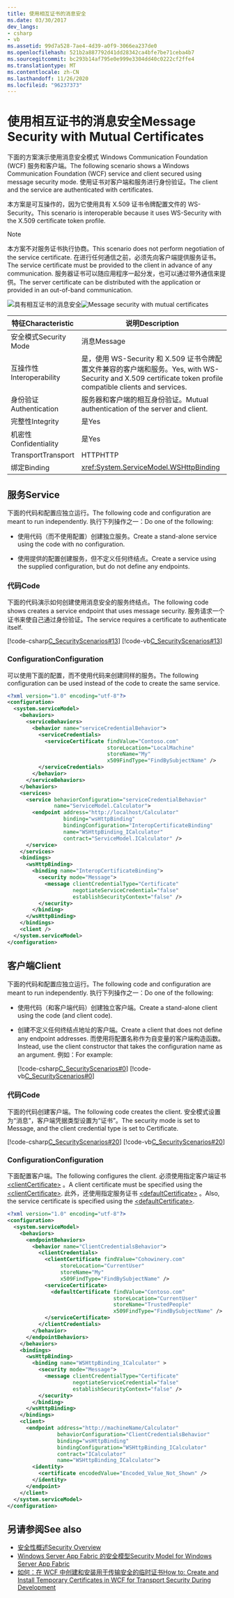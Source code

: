 ```yaml
---
title: 使用相互证书的消息安全
ms.date: 03/30/2017
dev_langs:
- csharp
- vb
ms.assetid: 99d7a528-7ae4-4d39-a0f9-3066ea237de0
ms.openlocfilehash: 521b2a887792d41dd28342ca4bfe7be71ceba4b7
ms.sourcegitcommit: bc293b14af795e0e999e3304dd40c0222cf2ffe4
ms.translationtype: MT
ms.contentlocale: zh-CN
ms.lasthandoff: 11/26/2020
ms.locfileid: "96237373"
---
```

# <a name="message-security-with-mutual-certificates"></a><span data-ttu-id="aa027-102">使用相互证书的消息安全</span><span class="sxs-lookup"><span data-stu-id="aa027-102">Message Security with Mutual Certificates</span></span>

<span data-ttu-id="aa027-103">下面的方案演示使用消息安全模式 Windows Communication Foundation (WCF) 服务和客户端。</span><span class="sxs-lookup"><span data-stu-id="aa027-103">The following scenario shows a Windows Communication Foundation (WCF) service and client secured using message security mode.</span></span> <span data-ttu-id="aa027-104">使用证书对客户端和服务进行身份验证。</span><span class="sxs-lookup"><span data-stu-id="aa027-104">The client and the service are authenticated with certificates.</span></span>  
  
 <span data-ttu-id="aa027-105">本方案是可互操作的，因为它使用具有 X.509 证书令牌配置文件的 WS-Security。</span><span class="sxs-lookup"><span data-stu-id="aa027-105">This scenario is interoperable because it uses WS-Security with the X.509 certificate token profile.</span></span>  
  
> [!NOTE]
> <span data-ttu-id="aa027-106">本方案不对服务证书执行协商。</span><span class="sxs-lookup"><span data-stu-id="aa027-106">This scenario does not perform negotiation of the service certificate.</span></span> <span data-ttu-id="aa027-107">在进行任何通信之前，必须先向客户端提供服务证书。</span><span class="sxs-lookup"><span data-stu-id="aa027-107">The service certificate must be provided to the client in advance of any communication.</span></span> <span data-ttu-id="aa027-108">服务器证书可以随应用程序一起分发，也可以通过带外通信来提供。</span><span class="sxs-lookup"><span data-stu-id="aa027-108">The server certificate can be distributed with the application or provided in an out-of-band communication.</span></span>  
  
 <span data-ttu-id="aa027-109">![具有相互证书的消息安全](media/f4157312-b17c-416c-a5ee-fa7b54db211b.gif "f4157312-b17c-416c-a5ee-fa7b54db211b")</span><span class="sxs-lookup"><span data-stu-id="aa027-109">![Message security with mutual certificates](media/f4157312-b17c-416c-a5ee-fa7b54db211b.gif "f4157312-b17c-416c-a5ee-fa7b54db211b")</span></span>  
  
|<span data-ttu-id="aa027-110">特征</span><span class="sxs-lookup"><span data-stu-id="aa027-110">Characteristic</span></span>|<span data-ttu-id="aa027-111">说明</span><span class="sxs-lookup"><span data-stu-id="aa027-111">Description</span></span>|  
|--------------------|-----------------|  
|<span data-ttu-id="aa027-112">安全模式</span><span class="sxs-lookup"><span data-stu-id="aa027-112">Security Mode</span></span>|<span data-ttu-id="aa027-113">消息</span><span class="sxs-lookup"><span data-stu-id="aa027-113">Message</span></span>|  
|<span data-ttu-id="aa027-114">互操作性</span><span class="sxs-lookup"><span data-stu-id="aa027-114">Interoperability</span></span>|<span data-ttu-id="aa027-115">是，使用 WS-Security 和 X.509 证书令牌配置文件兼容的客户端和服务。</span><span class="sxs-lookup"><span data-stu-id="aa027-115">Yes, with WS-Security and X.509 certificate token profile compatible clients and services.</span></span>|  
|<span data-ttu-id="aa027-116">身份验证</span><span class="sxs-lookup"><span data-stu-id="aa027-116">Authentication</span></span>|<span data-ttu-id="aa027-117">服务器和客户端的相互身份验证。</span><span class="sxs-lookup"><span data-stu-id="aa027-117">Mutual authentication of the server and client.</span></span>|  
|<span data-ttu-id="aa027-118">完整性</span><span class="sxs-lookup"><span data-stu-id="aa027-118">Integrity</span></span>|<span data-ttu-id="aa027-119">是</span><span class="sxs-lookup"><span data-stu-id="aa027-119">Yes</span></span>|  
|<span data-ttu-id="aa027-120">机密性</span><span class="sxs-lookup"><span data-stu-id="aa027-120">Confidentiality</span></span>|<span data-ttu-id="aa027-121">是</span><span class="sxs-lookup"><span data-stu-id="aa027-121">Yes</span></span>|  
|<span data-ttu-id="aa027-122">Transport</span><span class="sxs-lookup"><span data-stu-id="aa027-122">Transport</span></span>|<span data-ttu-id="aa027-123">HTTP</span><span class="sxs-lookup"><span data-stu-id="aa027-123">HTTP</span></span>|  
|<span data-ttu-id="aa027-124">绑定</span><span class="sxs-lookup"><span data-stu-id="aa027-124">Binding</span></span>|<xref:System.ServiceModel.WSHttpBinding>|  
  
## <a name="service"></a><span data-ttu-id="aa027-125">服务</span><span class="sxs-lookup"><span data-stu-id="aa027-125">Service</span></span>  

 <span data-ttu-id="aa027-126">下面的代码和配置应独立运行。</span><span class="sxs-lookup"><span data-stu-id="aa027-126">The following code and configuration are meant to run independently.</span></span> <span data-ttu-id="aa027-127">执行下列操作之一：</span><span class="sxs-lookup"><span data-stu-id="aa027-127">Do one of the following:</span></span>  
  
- <span data-ttu-id="aa027-128">使用代码（而不使用配置）创建独立服务。</span><span class="sxs-lookup"><span data-stu-id="aa027-128">Create a stand-alone service using the code with no configuration.</span></span>  
  
- <span data-ttu-id="aa027-129">使用提供的配置创建服务，但不定义任何终结点。</span><span class="sxs-lookup"><span data-stu-id="aa027-129">Create a service using the supplied configuration, but do not define any endpoints.</span></span>  
  
### <a name="code"></a><span data-ttu-id="aa027-130">代码</span><span class="sxs-lookup"><span data-stu-id="aa027-130">Code</span></span>  

 <span data-ttu-id="aa027-131">下面的代码演示如何创建使用消息安全的服务终结点。</span><span class="sxs-lookup"><span data-stu-id="aa027-131">The following code shows creates a service endpoint that uses message security.</span></span> <span data-ttu-id="aa027-132">服务请求一个证书来使自己通过身份验证。</span><span class="sxs-lookup"><span data-stu-id="aa027-132">The service requires a certificate to authenticate itself.</span></span>  
  
 [!code-csharp[C_SecurityScenarios#13](../../../../samples/snippets/csharp/VS_Snippets_CFX/c_securityscenarios/cs/source.cs#13)]
 [!code-vb[C_SecurityScenarios#13](../../../../samples/snippets/visualbasic/VS_Snippets_CFX/c_securityscenarios/vb/source.vb#13)]  
  
### <a name="configuration"></a><span data-ttu-id="aa027-133">Configuration</span><span class="sxs-lookup"><span data-stu-id="aa027-133">Configuration</span></span>  

 <span data-ttu-id="aa027-134">可以使用下面的配置，而不使用代码来创建同样的服务。</span><span class="sxs-lookup"><span data-stu-id="aa027-134">The following configuration can be used instead of the code to create the same service.</span></span>  
  
```xml  
<?xml version="1.0" encoding="utf-8"?>  
<configuration>  
  <system.serviceModel>  
    <behaviors>  
      <serviceBehaviors>  
        <behavior name="serviceCredentialBehavior">  
          <serviceCredentials>  
            <serviceCertificate findValue="Contoso.com"
                                storeLocation="LocalMachine"  
                                storeName="My"
                                x509FindType="FindBySubjectName" />  
          </serviceCredentials>  
        </behavior>  
      </serviceBehaviors>  
    </behaviors>  
    <services>  
      <service behaviorConfiguration="serviceCredentialBehavior"
               name="ServiceModel.Calculator">  
        <endpoint address="http://localhost/Calculator"
                  binding="wsHttpBinding"  
                  bindingConfiguration="InteropCertificateBinding"  
                  name="WSHttpBinding_ICalculator"  
                  contract="ServiceModel.ICalculator" />  
      </service>  
    </services>  
    <bindings>  
      <wsHttpBinding>  
        <binding name="InteropCertificateBinding">  
          <security mode="Message">  
            <message clientCredentialType="Certificate"  
                     negotiateServiceCredential="false"  
                     establishSecurityContext="false" />  
          </security>  
        </binding>  
      </wsHttpBinding>  
    </bindings>  
    <client />  
  </system.serviceModel>  
</configuration>  
```  
  
## <a name="client"></a><span data-ttu-id="aa027-135">客户端</span><span class="sxs-lookup"><span data-stu-id="aa027-135">Client</span></span>  

 <span data-ttu-id="aa027-136">下面的代码和配置应独立运行。</span><span class="sxs-lookup"><span data-stu-id="aa027-136">The following code and configuration are meant to run independently.</span></span> <span data-ttu-id="aa027-137">执行下列操作之一：</span><span class="sxs-lookup"><span data-stu-id="aa027-137">Do one of the following:</span></span>  
  
- <span data-ttu-id="aa027-138">使用代码（和客户端代码）创建独立客户端。</span><span class="sxs-lookup"><span data-stu-id="aa027-138">Create a stand-alone client using the code (and client code).</span></span>  
  
- <span data-ttu-id="aa027-139">创建不定义任何终结点地址的客户端。</span><span class="sxs-lookup"><span data-stu-id="aa027-139">Create a client that does not define any endpoint addresses.</span></span> <span data-ttu-id="aa027-140">而使用将配置名称作为自变量的客户端构造函数。</span><span class="sxs-lookup"><span data-stu-id="aa027-140">Instead, use the client constructor that takes the configuration name as an argument.</span></span> <span data-ttu-id="aa027-141">例如：</span><span class="sxs-lookup"><span data-stu-id="aa027-141">For example:</span></span>  
  
     [!code-csharp[C_SecurityScenarios#0](../../../../samples/snippets/csharp/VS_Snippets_CFX/c_securityscenarios/cs/source.cs#0)]
     [!code-vb[C_SecurityScenarios#0](../../../../samples/snippets/visualbasic/VS_Snippets_CFX/c_securityscenarios/vb/source.vb#0)]  
  
### <a name="code"></a><span data-ttu-id="aa027-142">代码</span><span class="sxs-lookup"><span data-stu-id="aa027-142">Code</span></span>  

 <span data-ttu-id="aa027-143">下面的代码创建客户端。</span><span class="sxs-lookup"><span data-stu-id="aa027-143">The following code creates the client.</span></span> <span data-ttu-id="aa027-144">安全模式设置为“消息”，客户端凭据类型设置为“证书”。</span><span class="sxs-lookup"><span data-stu-id="aa027-144">The security mode is set to Message, and the client credential type is set to Certificate.</span></span>  
  
 [!code-csharp[C_SecurityScenarios#20](../../../../samples/snippets/csharp/VS_Snippets_CFX/c_securityscenarios/cs/source.cs#20)]
 [!code-vb[C_SecurityScenarios#20](../../../../samples/snippets/visualbasic/VS_Snippets_CFX/c_securityscenarios/vb/source.vb#20)]  
  
### <a name="configuration"></a><span data-ttu-id="aa027-145">Configuration</span><span class="sxs-lookup"><span data-stu-id="aa027-145">Configuration</span></span>  

 <span data-ttu-id="aa027-146">下面配置客户端。</span><span class="sxs-lookup"><span data-stu-id="aa027-146">The following configures the client.</span></span> <span data-ttu-id="aa027-147">必须使用指定客户端证书 [\<clientCertificate>](../../configure-apps/file-schema/wcf/clientcertificate-of-clientcredentials-element.md) 。</span><span class="sxs-lookup"><span data-stu-id="aa027-147">A client certificate must be specified using the [\<clientCertificate>](../../configure-apps/file-schema/wcf/clientcertificate-of-clientcredentials-element.md).</span></span> <span data-ttu-id="aa027-148">此外，还使用指定服务证书 [\<defaultCertificate>](../../configure-apps/file-schema/wcf/defaultcertificate-element.md) 。</span><span class="sxs-lookup"><span data-stu-id="aa027-148">Also, the service certificate is specified using the [\<defaultCertificate>](../../configure-apps/file-schema/wcf/defaultcertificate-element.md).</span></span>  
  
```xml  
<?xml version="1.0" encoding="utf-8"?>  
<configuration>  
  <system.serviceModel>  
    <behaviors>  
      <endpointBehaviors>  
        <behavior name="ClientCredentialsBehavior">  
          <clientCredentials>  
            <clientCertificate findValue="Cohowinery.com"
                 storeLocation="CurrentUser"  
                 storeName="My"  
                 x509FindType="FindBySubjectName" />  
            <serviceCertificate>  
              <defaultCertificate findValue="Contoso.com"
                                  storeLocation="CurrentUser"  
                                  storeName="TrustedPeople"  
                                  x509FindType="FindBySubjectName" />  
            </serviceCertificate>  
          </clientCredentials>  
        </behavior>  
      </endpointBehaviors>  
    </behaviors>  
    <bindings>  
      <wsHttpBinding>  
        <binding name="WSHttpBinding_ICalculator" >  
          <security mode="Message">  
            <message clientCredentialType="Certificate"
                     negotiateServiceCredential="false"  
                     establishSecurityContext="false" />  
          </security>  
        </binding>  
      </wsHttpBinding>  
    </bindings>  
    <client>  
      <endpoint address="http://machineName/Calculator"
                behaviorConfiguration="ClientCredentialsBehavior"  
                binding="wsHttpBinding"
                bindingConfiguration="WSHttpBinding_ICalculator"  
                contract="ICalculator"  
                name="WSHttpBinding_ICalculator">  
        <identity>  
          <certificate encodedValue="Encoded_Value_Not_Shown" />  
        </identity>  
      </endpoint>  
    </client>  
  </system.serviceModel>  
</configuration>  
```  
  
## <a name="see-also"></a><span data-ttu-id="aa027-149">另请参阅</span><span class="sxs-lookup"><span data-stu-id="aa027-149">See also</span></span>

- [<span data-ttu-id="aa027-150">安全性概述</span><span class="sxs-lookup"><span data-stu-id="aa027-150">Security Overview</span></span>](security-overview.md)
- <span data-ttu-id="aa027-151">[Windows Server App Fabric 的安全模型](/previous-versions/appfabric/ee677202(v=azure.10))</span><span class="sxs-lookup"><span data-stu-id="aa027-151">[Security Model for Windows Server App Fabric](/previous-versions/appfabric/ee677202(v=azure.10))</span></span>
- <span data-ttu-id="aa027-152">[如何：在 WCF 中创建和安装用于传输安全的临时证书](/previous-versions/msp-n-p/ff648498(v=pandp.10))</span><span class="sxs-lookup"><span data-stu-id="aa027-152">[How to: Create and Install Temporary Certificates in WCF for Transport Security During Development](/previous-versions/msp-n-p/ff648498(v=pandp.10))</span></span>
